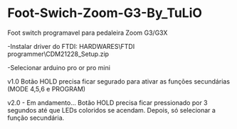 # Foot-Swich-Zoom-G3-By_TuLiO
 Foot switch programavel para pedaleira Zoom G3/G3X
 
-Instalar driver do FTDI: HARDWARES\FTDI programmer\CDM21228_Setup.zip

-Selecionar arduino pro or pro mini

v1.0
Botão HOLD precisa ficar segurado para ativar as funções secundárias (MODE 4,5,6 e PROGRAM)

v2.0 - Em andamento...
Botão HOLD precisa ficar pressionado por 3 segundos até que LEDs coloridos se acendam.
Depois, só selecionar a função secundária.

